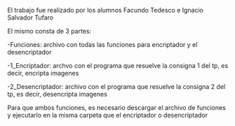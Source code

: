 El trabajo fue realizado por los alumnos Facundo Tedesco e Ignacio Salvador Tufaro

El mismo consta de 3 partes:

  -Funciones: archivo con todas las funciones para encriptador y el desencriptador
  
  -1_Encriptador: archvo con el programa que resuelve la consigna 1 del tp, es decir, encripta imagenes
  
  -2_Desencriptador: archivo con el programa que resuelve la consigna 2 del tp, es decir, desencripta imagenes
  
Para que ambos funciones, es necesario descargar el archivo de funciones y ejecutarlo en la misma carpeta que el encriptador o desencriptador
